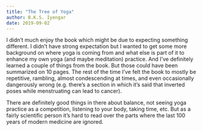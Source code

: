 ```yaml
---
title: "The Tree of Yoga"
author: B.K.S. Iyengar
date: 2019-09-02
---
```

I didn’t much enjoy the book which might be due to expecting something different. I didn’t have strong expectation but I wanted to get some more background on where yoga is coming from and what else is part of it to enhance my own yoga (and maybe meditation) practice. And I’ve definitely learned a couple of things from the book. But those could have been summarized on 10 pages. The rest of the time I’ve felt the book to mostly be repetitive, rambling, almost condescending at times, and even occasionally dangerously wrong (e.g. there’s a section in which it’s said that inverted poses while menstruating can lead to cancer).

There are definitely good things in there about balance, not seeing yoga practice as a competition, listening to your body, taking time, etc. But as a fairly scientific person it’s hard to read over the parts where the last 100 years of modern medicine are ignored.


